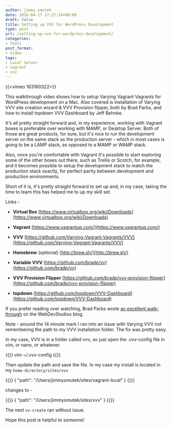 ```yaml
---
author: jimmy.smutek
date: 2016-04-17 17:27:14+00:00
draft: false
title: Setting up VVV for WordPress Development
type: post
url: /setting-up-vvv-for-wordpress-development/
categories:
- Tools
post_format:
- Video
tags:
- Local Server
- vagrant
- vvv
---
```


{{<vimeo 163160322>}}

This walkthrough video shows how to setup Varying Vagrant Vagrants for WordPress development on a Mac. Also covered is installation of Varying VVV site creation wizard & VVV Provision flipper, both by Brad Parbs, and how to install topdown VVV Dashboard by Jeff Behnke.

It's all pretty straight forward and, in my experience, working with Vagrant boxes is preferable over working with MAMP, or Desktop Server. Both of those are great products, for sure, but it's nice to run the development server on the same stack as the production server - which in most cases is going to be a LAMP stack, as opposed to a MAMP or WAMP stack.

Also, once you're comfortable with Vagrant it's possible to start exploring some of the other boxes out there, such as Trellis or Scotch, for example, and it becomes possible to setup the development stack to match the production stack exactly, for perfect parity between development and production environments.

Short of it is, it's pretty straight forward to set up and, in my case, taking the time to learn this has helped me to up my skill set.

Links -

  * **Virtual Box**
[https://www.virtualbox.org/wiki/Downloads](https://www.virtualbox.org/wiki/Downloads)

  * **Vagrant**
[https://www.vagrantup.com/](https://www.vagrantup.com/)

   * **VVV**
[https://github.com/Varying-Vagrant-Vagrants/VVV](https://github.com/Varying-Vagrant-Vagrants/VVV)

  * **Homebrew** (optional)
[http://brew.sh/](http://brew.sh/)

  * **Variable VVV**
[https://github.com/bradp/vv](https://github.com/bradp/vv)

  * **VVV Provision Flipper**
[https://github.com/bradp/vvv-provision-flipper](https://github.com/bradp/vvv-provision-flipper)

  * **topdown**
[https://github.com/topdown/VVV-Dashboard](https://github.com/topdown/VVV-Dashboard)


If you prefer reading over watching, Brad Parbs wrote [an excellent walk-through](https://webdevstudios.com/2015/01/14/getting-started-vagrant-vvv-local-development/) on the WebDevStudios blog.

Note - around the 14 minute mark I ran into an issue with Varying VVV not remembering the path to my VVV installation folder. The fix was pretty easy.

In my case, VVV is in a folder called vvv, so just open the .vvv-config file in vim, or nano, or whatever.
   
{{<highlight bash>}}
vim ~/.vvv-config
{{</highlight>}}

Then update the path and save the file. In my case my install is located in my `home-directory/sites/vvv`
  
{{<highlight json>}}
{
    "path": "/Users/jimmysmutek/sites/vagrant-local"
}
{{</highlight>}}

changes to -
    
{{<highlight json>}}
{
    "path": "/Users/jimmysmutek/sites/vvv"
}
{{</highlight>}}

The next `vv-create` ran without issue.

Hope this post is helpful to someone!
